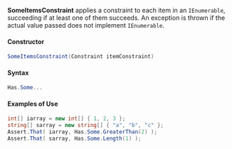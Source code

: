 **SomeItemsConstraint** applies a constraint to each item in an `IEnumerable`, succeeding if at least one of them succeeds. An exception is thrown if the actual value passed does not implement `IEnumerable`.

#### Constructor

```C#
SomeItemsConstraint(Constraint itemConstraint)
```

#### Syntax

```C#
Has.Some...
```

#### Examples of Use

```C#
int[] iarray = new int[] { 1, 2, 3 };
string[] sarray = new string[] { "a", "b", "c" };
Assert.That( iarray, Has.Some.GreaterThan(2) );
Assert.That( sarray, Has.Some.Length(1) );
```

